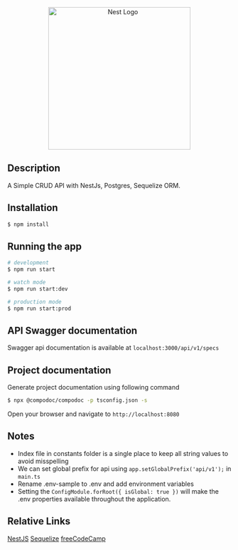 <p align="center">
  <a href="http://nestjs.com/" target="blank"><img src="https://nestjs.com/img/logo_text.svg" width="320" alt="Nest Logo" /></a>
</p>

## Description
A Simple CRUD API with NestJs, Postgres, Sequelize ORM.

## Installation

```bash
$ npm install
```

## Running the app

```bash
# development
$ npm run start

# watch mode
$ npm run start:dev

# production mode
$ npm run start:prod
```

## API Swagger documentation
Swagger api documentation is available at `localhost:3000/api/v1/specs`

## Project documentation
Generate project documentation using following command

```bash
$ npx @compodoc/compodoc -p tsconfig.json -s
```
Open your browser and navigate to `http://localhost:8080`

## Notes
* Index file in constants folder is a single place to keep all string values to avoid misspelling
* We can set global prefix for api using `app.setGlobalPrefix('api/v1');` in `main.ts`
* Rename .env-sample to .env and add environment variables
* Setting the `ConfigModule.forRoot({ isGlobal: true })` will make the .env properties available throughout the application.

## Relative Links
[NestJS](https://docs.nestjs.com/)
[Sequelize](https://docs.nestjs.com/techniques/database#sequelize-integration)
[freeCodeCamp](https://www.freecodecamp.org/news/build-web-apis-with-nestjs-beginners-guide/)
